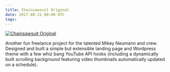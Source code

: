 ```yaml
---
title: Chainsawsuit Original
date: 2017-08-21 00:00 UTC
tags:
---
```


[![Chainsawsuit Original](/images/portfolio/csso.png)](http://www.csso.tv/)

Another fun freelance project for the talented Mikey Neumann and crew. Designed and built a simple but extensible landing page and Wordpress theme with a few whiz bang YouTube API hooks (including a dynamically built scrolling background featuring video thumbnails automatically updated on a schedule).
